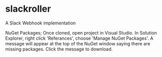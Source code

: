 slackroller
===========

A Slack Webhook implementation

NuGet Packages;
Once cloned, open project in Visual Studio.
In Solution Explorer, right click 'Referances', choose 'Manage NuGet Packages'.
A message will appear at the top of the NuGet window saying there are missing packages. Click the message to download.
